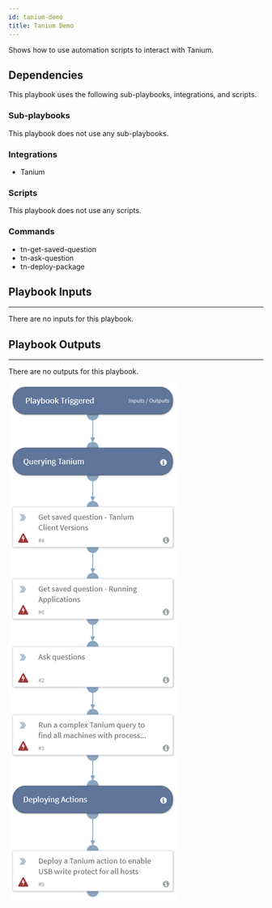 ```yaml
---
id: tanium-demo
title: Tanium Demo
---
```


Shows how to use automation scripts to interact with Tanium.

## Dependencies
This playbook uses the following sub-playbooks, integrations, and scripts.

### Sub-playbooks
This playbook does not use any sub-playbooks.

### Integrations
* Tanium

### Scripts
This playbook does not use any scripts.

### Commands
* tn-get-saved-question
* tn-ask-question
* tn-deploy-package

## Playbook Inputs
---
There are no inputs for this playbook.

## Playbook Outputs
---
There are no outputs for this playbook.

![Tanium_Demo](https://github.com/ElazarK/content-docs/blob/master/images/playbooks/Tanium_Demo.png)
